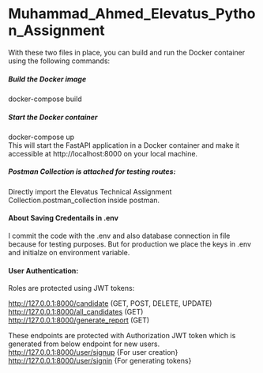 # Muhammad_Ahmed_Elevatus_Python_Assignment
With these two files in place, you can build and run the Docker container using the following commands:
##### Build the Docker image
docker-compose build

##### Start the Docker container
docker-compose up<br/>
This will start the FastAPI application in a Docker container and make it accessible at http://localhost:8000 on your local machine.

##### Postman Collection is attached for testing routes:
Directly import the Elevatus Technical Assignment Collection.postman_collection inside postman.

#### About Saving Credentails in .env
I commit the code with the .env and also database connection in file because for testing purposes. But for production we place the keys in .env and initialze on environment variable.

#### User Authentication:
Roles are protected using JWT tokens:<br/>

http://127.0.0.1:8000/candidate (GET, POST, DELETE, UPDATE)<br/>
http://127.0.0.1:8000/all_candidates (GET)<br/>
http://127.0.0.1:8000/generate_report (GET)<br/>

These endpoints are protected with Authorization JWT token which is generated from below endpoint for new users.
http://127.0.0.1:8000/user/signup {For user creation}<br/>
http://127.0.0.1:8000/user/signin {For generating tokens}
